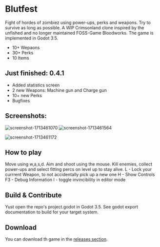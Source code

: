 # Blutfest
Fight of hordes of zombiez using power-ups, perks and weapons. Try to survive as long as possible.
A WIP Crimsonland clone inspired by the unfished and no longer maintained FOSS-Game Bloodworks. The game is implemented in Godot 3.5.
- 10+ Wepaons
- 30+ Perks
- 10 Items

## Just finished: 0.4.1
- Added statistics screen
- 2 new Weapons: Machine gun and Charge gun
- 10+ new Perks
- Bugfixes

## Screenshots:
![screenshot-1713461070](https://github.com/hepfnepf/Blutfest/assets/69308038/a376801c-0a7e-4264-baaf-ee5ff64aec2e)
![screenshot-1713461564](https://github.com/hepfnepf/Blutfest/assets/69308038/d1065d0e-d3fe-4137-b79d-5e8d31da241b)

![screenshot-1713461172](https://github.com/hepfnepf/Blutfest/assets/69308038/77c7ff82-b307-4736-9caa-0ff10da4350b)

## How to play
Move using w,a,s,d. Aim and shoot using the mouse. Kill enemies, collect power-ups and select fitting percs on level up to stay alive.
L - Lock your currrent Weapon, to not accidentally pick up a new one
H - Show Controls
F3 - Debug Information
I - toggle invincibility in editor mode

## Build & Contribute
Yust open the repo's project.godot in Godot 3.5. See godot export documentation to build for your target system.

## Download
You can download th game in the [releases section](https://github.com/hepfnepf/Blutfest/releases).
